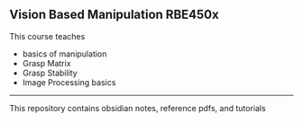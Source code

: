 ## Vision Based Manipulation RBE450x
This course teaches 
* basics of manipulation
* Grasp Matrix
* Grasp Stability
* Image Processing basics
---

This repository contains obsidian notes, reference pdfs, and tutorials

